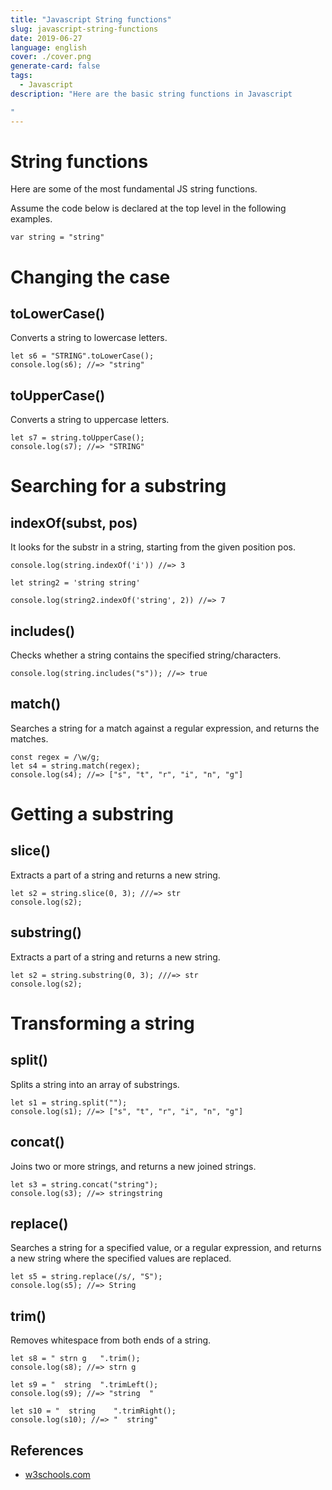 ```yaml
---
title: "Javascript String functions"
slug: javascript-string-functions
date: 2019-06-27
language: english
cover: ./cover.png
generate-card: false
tags:
  - Javascript
description: "Here are the basic string functions in Javascript

"
---
```

# String functions

Here are some of the most fundamental JS string functions.

Assume the code below is declared at the top level in the following examples.

```JS
var string = "string"
```

# Changing the case

## toLowerCase()

Converts a string to lowercase letters.

```JS
let s6 = "STRING".toLowerCase();
console.log(s6); //=> "string"
```

## toUpperCase()

Converts a string to uppercase letters.

```JS
let s7 = string.toUpperCase();
console.log(s7); //=> "STRING"
```

# Searching for a substring

## indexOf(subst, pos)

It looks for the substr in a string, starting from the given position pos.

```JS
console.log(string.indexOf('i')) //=> 3

let string2 = 'string string'

console.log(string2.indexOf('string', 2)) //=> 7
```

## includes()

Checks whether a string contains the specified string/characters.

```JS
console.log(string.includes("s")); //=> true
```

## match()

Searches a string for a match against a regular expression, and returns the matches.

```JS
const regex = /\w/g;
let s4 = string.match(regex);
console.log(s4); //=> ["s", "t", "r", "i", "n", "g"]
```

# Getting a substring

## slice()

Extracts a part of a string and returns a new string.

```JS
let s2 = string.slice(0, 3); ///=> str
console.log(s2);
```

## substring()
Extracts a part of a string and returns a new string.

```JS
let s2 = string.substring(0, 3); ///=> str
console.log(s2);
```
# Transforming a string

## split()

Splits a string into an array of substrings.

```JS
let s1 = string.split("");
console.log(s1); //=> ["s", "t", "r", "i", "n", "g"]
```

## concat()

Joins two or more strings, and returns a new joined strings.

```JS
let s3 = string.concat("string");
console.log(s3); //=> stringstring
```

## replace()

Searches a string for a specified value, or a regular expression, and returns a new string where the specified values are replaced.

```JS
let s5 = string.replace(/s/, "S");
console.log(s5); //=> String
```

## trim()

Removes whitespace from both ends of a string.

```JS
let s8 = " strn g   ".trim();
console.log(s8); //=> strn g

let s9 = "  string  ".trimLeft();
console.log(s9); //=> "string  "

let s10 = "  string    ".trimRight();
console.log(s10); //=> "  string"
```

## References

- [w3schools.com](https://www.w3schools.com/jsref/jsref_obj_string.asp)
